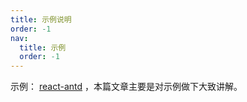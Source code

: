 ```yaml
---
title: 示例说明
order: -1
nav:
  title: 示例
  order: -1
---
```


示例： [react-antd](https://fxss5201.github.io/react-antd/) ，本篇文章主要是对示例做下大致讲解。

<code src="./example-demo"></code>
